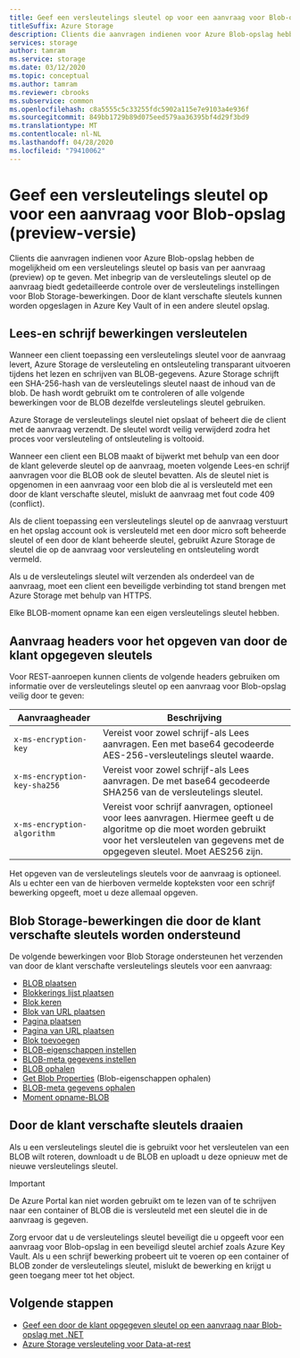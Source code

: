 ```yaml
---
title: Geef een versleutelings sleutel op voor een aanvraag voor Blob-opslag
titleSuffix: Azure Storage
description: Clients die aanvragen indienen voor Azure Blob-opslag hebben de mogelijkheid om een versleutelings sleutel op basis van per aanvraag (preview) op te geven. Met inbegrip van de versleutelings sleutel op de aanvraag biedt gedetailleerde controle over de versleutelings instellingen voor Blob Storage-bewerkingen.
services: storage
author: tamram
ms.service: storage
ms.date: 03/12/2020
ms.topic: conceptual
ms.author: tamram
ms.reviewer: cbrooks
ms.subservice: common
ms.openlocfilehash: c8a5555c5c33255fdc5902a115e7e9103a4e936f
ms.sourcegitcommit: 849bb1729b89d075eed579aa36395bf4d29f3bd9
ms.translationtype: MT
ms.contentlocale: nl-NL
ms.lasthandoff: 04/28/2020
ms.locfileid: "79410062"
---
```

# <a name="provide-an-encryption-key-on-a-request-to-blob-storage-preview"></a>Geef een versleutelings sleutel op voor een aanvraag voor Blob-opslag (preview-versie)

Clients die aanvragen indienen voor Azure Blob-opslag hebben de mogelijkheid om een versleutelings sleutel op basis van per aanvraag (preview) op te geven. Met inbegrip van de versleutelings sleutel op de aanvraag biedt gedetailleerde controle over de versleutelings instellingen voor Blob Storage-bewerkingen. Door de klant verschafte sleutels kunnen worden opgeslagen in Azure Key Vault of in een andere sleutel opslag.

## <a name="encrypting-read-and-write-operations"></a>Lees-en schrijf bewerkingen versleutelen

Wanneer een client toepassing een versleutelings sleutel voor de aanvraag levert, Azure Storage de versleuteling en ontsleuteling transparant uitvoeren tijdens het lezen en schrijven van BLOB-gegevens. Azure Storage schrijft een SHA-256-hash van de versleutelings sleutel naast de inhoud van de blob. De hash wordt gebruikt om te controleren of alle volgende bewerkingen voor de BLOB dezelfde versleutelings sleutel gebruiken.

Azure Storage de versleutelings sleutel niet opslaat of beheert die de client met de aanvraag verzendt. De sleutel wordt veilig verwijderd zodra het proces voor versleuteling of ontsleuteling is voltooid.

Wanneer een client een BLOB maakt of bijwerkt met behulp van een door de klant geleverde sleutel op de aanvraag, moeten volgende Lees-en schrijf aanvragen voor die BLOB ook de sleutel bevatten. Als de sleutel niet is opgenomen in een aanvraag voor een blob die al is versleuteld met een door de klant verschafte sleutel, mislukt de aanvraag met fout code 409 (conflict).

Als de client toepassing een versleutelings sleutel op de aanvraag verstuurt en het opslag account ook is versleuteld met een door micro soft beheerde sleutel of een door de klant beheerde sleutel, gebruikt Azure Storage de sleutel die op de aanvraag voor versleuteling en ontsleuteling wordt vermeld.

Als u de versleutelings sleutel wilt verzenden als onderdeel van de aanvraag, moet een client een beveiligde verbinding tot stand brengen met Azure Storage met behulp van HTTPS.

Elke BLOB-moment opname kan een eigen versleutelings sleutel hebben.

## <a name="request-headers-for-specifying-customer-provided-keys"></a>Aanvraag headers voor het opgeven van door de klant opgegeven sleutels

Voor REST-aanroepen kunnen clients de volgende headers gebruiken om informatie over de versleutelings sleutel op een aanvraag voor Blob-opslag veilig door te geven:

|Aanvraagheader | Beschrijving |
|---------------|-------------|
|`x-ms-encryption-key` |Vereist voor zowel schrijf-als Lees aanvragen. Een met base64 gecodeerde AES-256-versleutelings sleutel waarde. |
|`x-ms-encryption-key-sha256`| Vereist voor zowel schrijf-als Lees aanvragen. De met base64 gecodeerde SHA256 van de versleutelings sleutel. |
|`x-ms-encryption-algorithm` | Vereist voor schrijf aanvragen, optioneel voor lees aanvragen. Hiermee geeft u de algoritme op die moet worden gebruikt voor het versleutelen van gegevens met de opgegeven sleutel. Moet AES256 zijn. |

Het opgeven van de versleutelings sleutels voor de aanvraag is optioneel. Als u echter een van de hierboven vermelde kopteksten voor een schrijf bewerking opgeeft, moet u deze allemaal opgeven.

## <a name="blob-storage-operations-supporting-customer-provided-keys"></a>Blob Storage-bewerkingen die door de klant verschafte sleutels worden ondersteund

De volgende bewerkingen voor Blob Storage ondersteunen het verzenden van door de klant verschafte versleutelings sleutels voor een aanvraag:

- [BLOB plaatsen](/rest/api/storageservices/put-blob)
- [Blokkerings lijst plaatsen](/rest/api/storageservices/put-block-list)
- [Blok keren](/rest/api/storageservices/put-block)
- [Blok van URL plaatsen](/rest/api/storageservices/put-block-from-url)
- [Pagina plaatsen](/rest/api/storageservices/put-page)
- [Pagina van URL plaatsen](/rest/api/storageservices/put-page-from-url)
- [Blok toevoegen](/rest/api/storageservices/append-block)
- [BLOB-eigenschappen instellen](/rest/api/storageservices/set-blob-properties)
- [BLOB-meta gegevens instellen](/rest/api/storageservices/set-blob-metadata)
- [BLOB ophalen](/rest/api/storageservices/get-blob)
- [Get Blob Properties](/rest/api/storageservices/get-blob-properties) (Blob-eigenschappen ophalen)
- [BLOB-meta gegevens ophalen](/rest/api/storageservices/get-blob-metadata)
- [Moment opname-BLOB](/rest/api/storageservices/snapshot-blob)

## <a name="rotate-customer-provided-keys"></a>Door de klant verschafte sleutels draaien

Als u een versleutelings sleutel die is gebruikt voor het versleutelen van een BLOB wilt roteren, downloadt u de BLOB en uploadt u deze opnieuw met de nieuwe versleutelings sleutel.

> [!IMPORTANT]
> De Azure Portal kan niet worden gebruikt om te lezen van of te schrijven naar een container of BLOB die is versleuteld met een sleutel die in de aanvraag is gegeven.
>
> Zorg ervoor dat u de versleutelings sleutel beveiligt die u opgeeft voor een aanvraag voor Blob-opslag in een beveiligd sleutel archief zoals Azure Key Vault. Als u een schrijf bewerking probeert uit te voeren op een container of BLOB zonder de versleutelings sleutel, mislukt de bewerking en krijgt u geen toegang meer tot het object.

## <a name="next-steps"></a>Volgende stappen

- [Geef een door de klant opgegeven sleutel op een aanvraag naar Blob-opslag met .NET](../blobs/storage-blob-customer-provided-key.md)
- [Azure Storage versleuteling voor Data-at-rest](storage-service-encryption.md)
